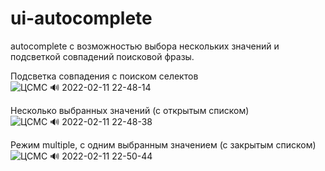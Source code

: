 # ui-autocomplete

autocomplete с возможностью выбора нескольких значений и подсветкой совпадений поисковой фразы.

Подсветка совпадения с поиском селектов
![ЦСМС 🔊 2022-02-11 22-48-14](https://user-images.githubusercontent.com/26416755/153660198-5c21526b-c91c-4f1e-b796-e84ca4646eab.jpg)

Несколько выбранных значений (с открытым списком)
![ЦСМС 🔊 2022-02-11 22-48-38](https://user-images.githubusercontent.com/26416755/153660300-3b5101f4-879a-420b-a26f-fa33c35661cc.jpg)

Режим multiple, с одним выбранным значением (с закрытым списком)
![ЦСМС 🔊 2022-02-11 22-50-44](https://user-images.githubusercontent.com/26416755/153660357-e84cd16f-6a9c-4e54-9503-561b6022b332.jpg)
